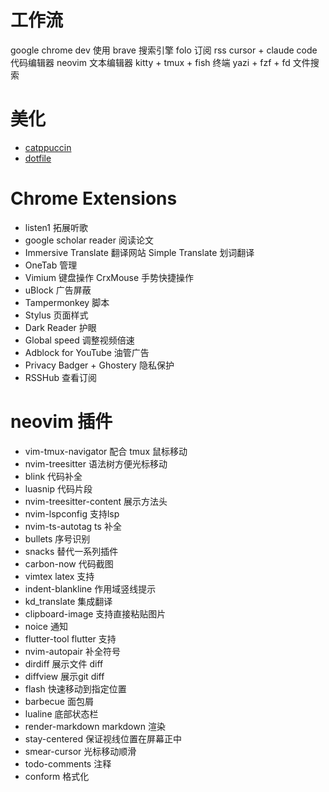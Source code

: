 # 工作流

google chrome dev 使用 brave 搜索引擎
folo 订阅 rss
cursor + claude code 代码编辑器
neovim 文本编辑器
kitty + tmux + fish 终端
yazi + fzf + fd 文件搜索

# 美化

- [catppuccin](https://catppuccin.com/)
- [dotfile](https://dotfiles-docs.vercel.app/)

# Chrome Extensions

- listen1 拓展听歌
- google scholar reader 阅读论文
- Immersive Translate 翻译网站 Simple Translate 划词翻译
- OneTab 管理
- Vimium 键盘操作 CrxMouse 手势快捷操作
- uBlock 广告屏蔽
- Tampermonkey 脚本
- Stylus 页面样式
- Dark Reader 护眼
- Global speed 调整视频倍速
- Adblock for YouTube 油管广告
- Privacy Badger + Ghostery 隐私保护  
- RSSHub 查看订阅

# neovim 插件

- vim-tmux-navigator 配合 tmux 鼠标移动
- nvim-treesitter 语法树方便光标移动
- blink 代码补全
- luasnip 代码片段
- nvim-treesitter-content 展示方法头
- nvim-lspconfig 支持lsp
- nvim-ts-autotag ts 补全
- bullets 序号识别
- snacks 替代一系列插件
- carbon-now 代码截图
- vimtex latex 支持
- indent-blankline 作用域竖线提示
- kd_translate 集成翻译
- clipboard-image 支持直接粘贴图片
- noice 通知
- flutter-tool flutter 支持
- nvim-autopair 补全符号
- dirdiff 展示文件 diff
- diffview 展示git diff
- flash 快速移动到指定位置
- barbecue 面包屑
- lualine 底部状态栏
- render-markdown markdown 渲染
- stay-centered 保证视线位置在屏幕正中
- smear-cursor 光标移动顺滑
- todo-comments 注释
- conform 格式化
